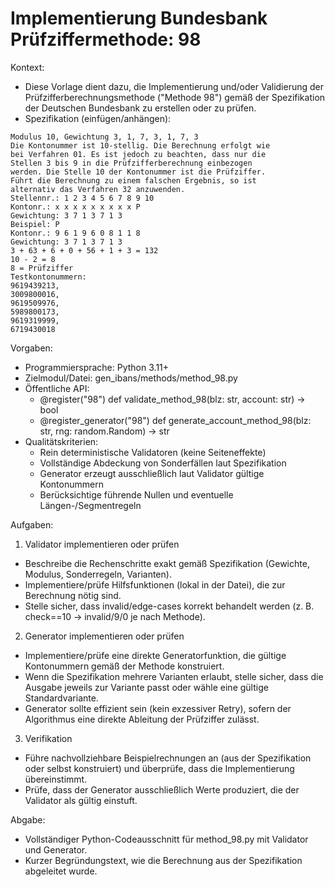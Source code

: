 # Implementierung Bundesbank Prüfziffermethode: 98

Kontext:
- Diese Vorlage dient dazu, die Implementierung und/oder Validierung der Prüfzifferberechnungsmethode ("Methode 98") gemäß der Spezifikation der Deutschen Bundesbank zu erstellen oder zu prüfen.
- Spezifikation (einfügen/anhängen):

```Text
Modulus 10, Gewichtung 3, 1, 7, 3, 1, 7, 3
Die Kontonummer ist 10-stellig. Die Berechnung erfolgt wie
bei Verfahren 01. Es ist jedoch zu beachten, dass nur die
Stellen 3 bis 9 in die Prüfzifferberechnung einbezogen
werden. Die Stelle 10 der Kontonummer ist die Prüfziffer.
Führt die Berechnung zu einem falschen Ergebnis, so ist
alternativ das Verfahren 32 anzuwenden.
Stellennr.: 1 2 3 4 5 6 7 8 9 10
Kontonr.: x x x x x x x x x P
Gewichtung: 3 7 1 3 7 1 3
Beispiel: P
Kontonr.: 9 6 1 9 6 0 8 1 1 8
Gewichtung: 3 7 1 3 7 1 3
3 + 63 + 6 + 0 + 56 + 1 + 3 = 132
10 - 2 = 8
8 = Prüfziffer
Testkontonummern:
9619439213,
3009800016,
9619509976,
5989800173,
9619319999,
6719430018
```

Vorgaben:
- Programmiersprache: Python 3.11+
- Zielmodul/Datei: gen_ibans/methods/method_98.py
- Öffentliche API:
  - @register("98") def validate_method_98(blz: str, account: str) -> bool
  - @register_generator("98") def generate_account_method_98(blz: str, rng: random.Random) -> str
- Qualitätskriterien:
  - Rein deterministische Validatoren (keine Seiteneffekte)
  - Vollständige Abdeckung von Sonderfällen laut Spezifikation
  - Generator erzeugt ausschließlich laut Validator gültige Kontonummern
  - Berücksichtige führende Nullen und eventuelle Längen-/Segmentregeln

Aufgaben:
1) Validator implementieren oder prüfen
- Beschreibe die Rechenschritte exakt gemäß Spezifikation (Gewichte, Modulus, Sonderregeln, Varianten).
- Implementiere/prüfe Hilfsfunktionen (lokal in der Datei), die zur Berechnung nötig sind.
- Stelle sicher, dass invalid/edge-cases korrekt behandelt werden (z. B. check==10 -> invalid/9/0 je nach Methode).

2) Generator implementieren oder prüfen
- Implementiere/prüfe eine direkte Generatorfunktion, die gültige Kontonummern gemäß der Methode konstruiert.
- Wenn die Spezifikation mehrere Varianten erlaubt, stelle sicher, dass die Ausgabe jeweils zur Variante passt oder wähle eine gültige Standardvariante.
- Generator sollte effizient sein (kein exzessiver Retry), sofern der Algorithmus eine direkte Ableitung der Prüfziffer zulässt.

3) Verifikation
- Führe nachvollziehbare Beispielrechnungen an (aus der Spezifikation oder selbst konstruiert) und überprüfe, dass die Implementierung übereinstimmt.
- Prüfe, dass der Generator ausschließlich Werte produziert, die der Validator als gültig einstuft.

Abgabe:
- Vollständiger Python-Codeausschnitt für method_98.py mit Validator und Generator.
- Kurzer Begründungstext, wie die Berechnung aus der Spezifikation abgeleitet wurde.